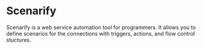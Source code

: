 # Scenarify

Scenarify is a web service automation tool for programmers.
It allows you to define scenarios for the connections with triggers, actions, and flow control stuctures.

